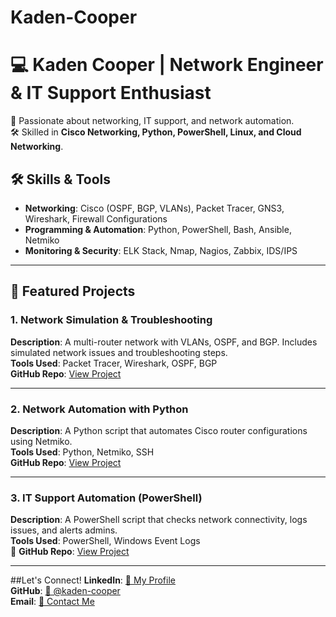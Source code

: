 # Kaden-Cooper

# 💻 Kaden Cooper | Network Engineer & IT Support Enthusiast
🚀 Passionate about networking, IT support, and network automation.  
🛠 Skilled in **Cisco Networking, Python, PowerShell, Linux, and Cloud Networking**.

## 🛠 Skills & Tools
- **Networking**: Cisco (OSPF, BGP, VLANs), Packet Tracer, GNS3, Wireshark, Firewall Configurations
- **Programming & Automation**: Python, PowerShell, Bash, Ansible, Netmiko
- **Monitoring & Security**: ELK Stack, Nmap, Nagios, Zabbix, IDS/IPS

---

## 📌 Featured Projects

###  1. Network Simulation & Troubleshooting
 **Description**: A multi-router network with VLANs, OSPF, and BGP. Includes simulated network issues and troubleshooting steps.  
 **Tools Used**: Packet Tracer, Wireshark, OSPF, BGP  
**GitHub Repo**: [View Project](https://github.com/kaden-cooper/network-troubleshooting)  

---

###  2. Network Automation with Python
**Description**: A Python script that automates Cisco router configurations using Netmiko.  
**Tools Used**: Python, Netmiko, SSH  
**GitHub Repo**: [View Project](https://github.com/kaden-cooper/network-automation)  

---

###  3. IT Support Automation (PowerShell)
**Description**: A PowerShell script that checks network connectivity, logs issues, and alerts admins.  
**Tools Used**: PowerShell, Windows Event Logs  
📂 **GitHub Repo**: [View Project](https://github.com/kaden-cooper/it-support-script)  

---

##Let's Connect!
**LinkedIn**: [🔗 My Profile](https://linkedin.com/in/kaden-cooper)  
**GitHub**: [🔗 @kaden-cooper](https://github.com/kaden-cooper)  
**Email**: [📩 Contact Me](mailto:kaden.cooper@example.com)  


